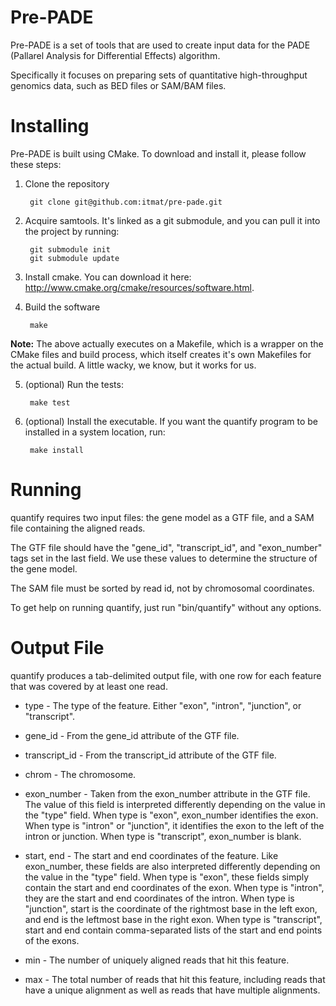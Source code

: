 Pre-PADE
========

Pre-PADE is a set of tools that are used to create input data for the
PADE (Pallarel Analysis for Differential Effects) algorithm.

Specifically it focuses on preparing sets of quantitative
high-throughput genomics data, such as BED files or SAM/BAM files.

Installing
==========

Pre-PADE is built using CMake. To download and install it, please
follow these steps:

1. Clone the repository

        git clone git@github.com:itmat/pre-pade.git

2. Acquire samtools. It's linked as a git submodule, and you can pull it into the project by running:

        git submodule init
        git submodule update

3. Install cmake. You can download it here: http://www.cmake.org/cmake/resources/software.html.

4. Build the software

        make

__Note:__ The above actually executes on a Makefile, which is a wrapper on the CMake files and build process, which itself creates it's own Makefiles for the actual build. A little wacky, we know, but it works for us.

5. (optional) Run the tests:

        make test

6. (optional) Install the executable. If you want the quantify program to be installed in a system location, run:

        make install

Running
=======

quantify requires two input files: the gene model as a GTF file, and a
SAM file containing the aligned reads.

The GTF file should have the "gene_id", "transcript_id", and
"exon_number" tags set in the last field. We use these values to
determine the structure of the gene model.

The SAM file must be sorted by read id, not by chromosomal
coordinates.

To get help on running quantify, just run "bin/quantify" without any
options.

Output File
===========

quantify produces a tab-delimited output file, with one row for each
feature that was covered by at least one read.

* type - The type of the feature. Either "exon", "intron", "junction",
  or "transcript".

* gene_id - From the gene_id attribute of the GTF file.

* transcript_id - From the transcript_id attribute of the GTF file.

* chrom - The chromosome.

* exon_number - Taken from the exon_number attribute in the GTF
  file. The value of this field is interpreted differently depending
  on the value in the "type" field. When type is "exon", exon_number
  identifies the exon. When type is "intron" or "junction", it
  identifies the exon to the left of the intron or junction. When type
  is "transcript", exon_number is blank.

* start, end - The start and end coordinates of the feature. Like
  exon_number, these fields are also interpreted differently depending
  on the value in the "type" field. When type is "exon", these fields
  simply contain the start and end coordinates of the exon. When type
  is "intron", they are the start and end coordinates of the
  intron. When type is "junction", start is the coordinate of the
  rightmost base in the left exon, and end is the leftmost base in the
  right exon. When type is "transcript", start and end contain
  comma-separated lists of the start and end points of the exons.

* min - The number of uniquely aligned reads that hit this feature.

* max - The total number of reads that hit this feature, including
  reads that have a unique alignment as well as reads that have
  multiple alignments.

